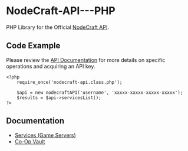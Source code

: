 NodeCraft-API---PHP
===================

PHP Library for the Official [NodeCraft API](http://developers.nodecraft.com).


Code Example
----
Please review the [API Documentation](http://developers.nodecraft.com) for more details on specific operations and acquiring an API key.
```
<?php
	require_once('nodecraft-api.class.php');

	$api = new nodecraftAPI('username', 'xxxxx-xxxxx-xxxxx-xxxxx');
	$results = $api->servicesList();
?>
```

Documentation
----
* [Services (Game Servers)](https://github.com/nodecraft/NodeCraft-API---PHP/wiki/Services-(Game-Servers))
* [Co-Op Vault](https://github.com/nodecraft/NodeCraft-API---PHP/wiki/Co-Op-Vault)
